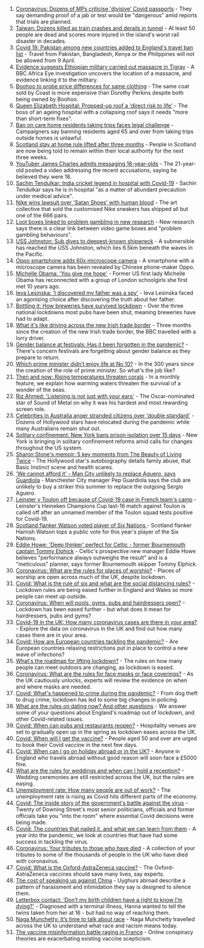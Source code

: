 1. [Coronavirus: Dozens of MPs criticise 'divisive' Covid passports](https://www.bbc.co.uk/news/uk-politics-56605598) - They say demanding proof of a jab or test would be "dangerous" amid reports that trials are planned.
2. [Taiwan: Dozens killed as train crashes and derails in tunnel](https://www.bbc.co.uk/news/world-asia-56612248) - At least 50 people are dead and scores more injured in the island's worst rail disaster in decades.
3. [Covid 19: Pakistan among new countries added to England's travel ban list](https://www.bbc.co.uk/news/uk-56614950) - Travel from Pakistan, Bangladesh, Kenya or the Philippines will not be allowed from 9 April.
4. [Evidence suggests Ethiopian military carried out massacre in Tigray](https://www.bbc.co.uk/news/world-africa-56603022) - A BBC Africa Eye investigation uncovers the location of a massacre, and evidence linking it to the military.
5. [Boohoo to probe price differences for same clothing](https://www.bbc.co.uk/news/business-56506859) - The same coat sold by Coast is more expensive than Dorothy Perkins despite both being owned by Boohoo.
6. [Queen Elizabeth Hospital: Propped-up roof a 'direct risk to life'](https://www.bbc.co.uk/news/uk-england-norfolk-56603933) - The boss of an ageing hospital with a collapsing roof says it needs "more than short-term fixes".
7. [Ban on care home residents taking trips faces legal challenge](https://www.bbc.co.uk/news/uk-56607669) - Campaigners say banning residents aged 65 and over from taking trips outside homes is unlawful.
8. [Scotland stay at home rule lifted after three months](https://www.bbc.co.uk/news/uk-scotland-56609154) - People in Scotland are now being told to remain within their local authority for the next three weeks.
9. [YouTuber James Charles admits messaging 16-year-olds](https://www.bbc.co.uk/news/world-us-canada-56611614) - The 21-year-old posted a video addressing the recent accusations, saying he believed they were 18.
10. [Sachin Tendulkar: India cricket legend in hospital with Covid-19](https://www.bbc.co.uk/news/world-asia-india-56613391) - Sachin Tendulkar says he is in hospital "as a matter of abundant precaution under medical advice".
11. [Nike wins lawsuit over 'Satan Shoes' with human blood](https://www.bbc.co.uk/news/business-56609333) - The art collective that sold the customised Nike sneakers has shipped all but one of the 666 pairs.
12. [Loot boxes linked to problem gambling in new research](https://www.bbc.co.uk/news/technology-56614281) - New research says there is a clear link between video game boxes and "problem gambling behaviours".
13. [USS Johnston: Sub dives to deepest-known shipwreck](https://www.bbc.co.uk/news/science-environment-56608713) - A submersible has reached the USS Johnston, which lies 6.5km beneath the waves in the Pacific.
14. [Oppo smartphone adds 60x microscope camera](https://www.bbc.co.uk/news/technology-56616569) - A smartphone with a microscope camera has been revealed by Chinese phone-maker Oppo.
15. [Michelle Obama: 'You give me hope'](https://www.bbc.co.uk/news/uk-56608314) - Former US first lady Michelle Obama has reconnected with a group of London schoolgirls she first met 10 years ago.
16. [Ieva Lesinska: 'I discovered my father was a spy'](https://www.bbc.co.uk/news/world-56603747) - Ieva Lesinska faced an agonising choice after discovering the truth about her father.
17. [Bottling it: How breweries have survived lockdown](https://www.bbc.co.uk/news/uk-56606750) - Over the three national lockdowns most pubs have been shut, meaning breweries have had to adapt.
18. [What it's like driving across the new Irish trade border](https://www.bbc.co.uk/news/uk-northern-ireland-56606751) - Three months since the creation of the new Irish trade border, the BBC travelled with a lorry driver.
19. [Gender balance at festivals: Has it been forgotten in the pandemic?](https://www.bbc.co.uk/news/newsbeat-56591249) - There's concern festivals are forgetting about gender balance as they prepare to return.
20. [Which prime minister didn’t enjoy life at No 10?](https://www.bbc.co.uk/news/uk-politics-56603916) - In the 300 years since the creation of the role of prime minister. So what's the job like?
21. [Then and now: Rising temperatures threaten corals](https://www.bbc.co.uk/news/science-environment-56567237) - In a monthly feature, we explain how warming waters threaten the survival of a wonder of the seas.
22. [Riz Ahmed: 'Listening is not just with your ears'](https://www.bbc.co.uk/news/entertainment-arts-55674317) - The Oscar-nominated star of Sound of Metal on why it was his hardest and most rewarding screen role.
23. [Celebrities in Australia anger stranded citizens over 'double standard'](https://www.bbc.co.uk/news/world-australia-55851074) - Dozens of Hollywood stars have relocated during the pandemic while many Australians remain shut out.
24. [Solitary confinement: New York bans prison isolation over 15 days](https://www.bbc.co.uk/news/world-us-canada-56596837) - New York is bringing in solitary confinement reforms amid calls for changes throughout the US system.
25. [Sharon Stone's memoir: 5 key moments from The Beauty of Living Twice](https://www.bbc.co.uk/news/entertainment-arts-56587796) - The Hollywood star's autobiography details family abuse, that Basic Instinct scene and health scares.
26. ['We cannot afford it' - Man City unlikely to replace Aguero, says Guardiola](https://www.bbc.co.uk/sport/football/56614329) - Manchester City manager Pep Guardiola says the club are unlikely to buy a striker this summer to replace the outgoing Sergio Aguero.
27. [Leinster v Toulon off because of Covid-19 case in French team's camp](https://www.bbc.co.uk/sport/rugby-union/56616449) - Leinster's Heineken Champions Cup last-16 match against Toulon is called off after an unnamed member of the Toulon squad tests positive for Covid-19.
28. [Scotland flanker Watson voted player of Six Nations ](https://www.bbc.co.uk/sport/rugby-union/56616605) - Scotland flanker Hamish Watson tops a public vote for this year's player of the Six Nations.
29. [Eddie Howe: 'Deep thinker' perfect for Celtic - former Bournemouth captain Tommy Elphick](https://www.bbc.co.uk/sport/football/56615307) - Celtic's prospective new manager Eddie Howe believes "performance always outweighs the result" and is a "meticulous" planner, says former Bournemouth skipper Tommy Elphick.
30. [Coronavirus: What are the rules for places of worship?](https://www.bbc.co.uk/news/explainers-53219921) - Places of worship are open across much of the UK, despite lockdown.
31. [Covid: What is the rule of six and what are the social distancing rules?](https://www.bbc.co.uk/news/uk-51506729) - Lockdown rules are being eased further in England and Wales so more people can meet up outside.
32. [Coronavirus: When will pools, gyms, pubs and hairdressers open?](https://www.bbc.co.uk/news/explainers-53349989) - Lockdown has been eased further - but what does it mean for hairdressers, pubs and gyms?
33. [Covid-19 in the UK: How many coronavirus cases are there in your area?](https://www.bbc.co.uk/news/uk-51768274) - Explore the data on coronavirus in the UK and find out how many cases there are in your area.
34. [Covid: How are European countries tackling the pandemic?](https://www.bbc.co.uk/news/explainers-53640249) - Are European countries relaxing restrictions put in place to control a new wave of infections?
35. [What's the roadmap for lifting lockdown?](https://www.bbc.co.uk/news/explainers-52530518) - The rules on how many people can meet outdoors are changing, as lockdown is eased.
36. [Coronavirus: What are the rules for face masks or face coverings?](https://www.bbc.co.uk/news/health-51205344) - As the UK cautiously unlocks, experts will review the evidence on when and where masks are needed.
37. [Covid: What's happened to crime during the pandemic?](https://www.bbc.co.uk/news/56463680) - From dog theft to drug crime, lockdown has led to some big changes in policing.
38. [What are the rules on dating now? And other questions](https://www.bbc.co.uk/news/world-asia-china-51176409) - We answer some of your questions about England's roadmap out of lockdown, and other Covid-related issues.
39. [Covid: When can pubs and restaurants reopen?](https://www.bbc.co.uk/news/business-52977388) - Hospitality venues are set to gradually open up in the spring as lockdown eases across the UK.
40. [Covid: When will I get the vaccine?](https://www.bbc.co.uk/news/health-55045639) - People aged 50 and over are urged to book their Covid vaccine in the next few days.
41. [Covid: When can I go on holiday abroad or in the UK?](https://www.bbc.co.uk/news/explainers-52646738) - Anyone in England who travels abroad without good reason will soon face a £5000 fine.
42. [What are the rules for weddings and when can I hold a reception?](https://www.bbc.co.uk/news/explainers-52811509) - Wedding ceremonies are still restricted across the UK, but the rules are easing.
43. [Unemployment rate: How many people are out of work?](https://www.bbc.co.uk/news/business-52660591) - The unemployment rate is rising as Covid hits different parts of the economy.
44. [Covid: The inside story of the government's battle against the virus](https://www.bbc.co.uk/news/uk-politics-56361599) - Twenty of Downing Street's most senior politicians, officials and former officials take you "into the room" where essential Covid decisions were being made.
45. [Covid: The countries that nailed it, and what we can learn from them](https://www.bbc.co.uk/news/uk-56455030) - A year into the pandemic, we look at countries that have had some success in tackling the virus.
46. [Coronavirus: Your tributes to those who have died](https://www.bbc.co.uk/news/uk-52676411) - A collection of your tributes to some of the thousands of people in the UK who have died with coronavirus.
47. [Covid: What is the Oxford-AstraZeneca vaccine?](https://www.bbc.co.uk/news/health-55302595) - The Oxford-AstraZeneca vaccines should save many lives, say experts.
48. [The cost of speaking up against China](https://www.bbc.co.uk/news/world-asia-china-56563449) - Uyghurs abroad describe a pattern of harassment and intimidation they say is designed to silence them.
49. [Letterbox contact: ‘Don’t my birth children have a right to know I’m dying?'](https://www.bbc.co.uk/news/stories-56576285) - Diagnosed with a terminal illness, Hanna wanted to tell the twins taken from her at 16 - but had no way of reaching them.
50. [Naga Munchetty: It’s time to talk about race](https://www.bbc.co.uk/news/stories-56253480) - Naga Munchetty travelled across the UK to understand what race and racism means today.
51. [The vaccine misinformation battle raging in France](https://www.bbc.co.uk/news/blogs-trending-56526265) - Online conspiracy theories are exacerbating existing vaccine scepticism.
